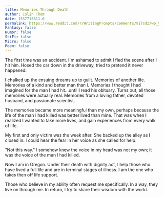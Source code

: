 ```yaml
---
title: Memories Through Death
author: Colin Thom
date: 1537715811.0
permalink: https://www.reddit.com/r/WritingPrompts/comments/9i7sdz/wp_you_accidentally_kill_a_person_instantly_you/
Fantasy: false
Humor: false
SciFi: false
Micro: false
Poem: false
---
```

The first time was an accident. I'm ashamed to admit I fled the scene after I hit him. Hosed the car down in the driveway, tried to pretend it never happened.

I chalked up the ensuing dreams up to guilt. Memories of another life. Memories of a kind and better man than I. Memories I thought I had imagined for the man I had hit...until I read his obituary. Turns out, all those memories were actually real. Memories from a loving father, devoted husband, and passionate scientist.

The memories became more meaningful than my own, perhaps because the life of the man I had killed was better lived than mine. That was when I realized I wanted to take more lives, and gain experiences from every walk of life.

My first and only victim was the week after. She backed up the alley as I closed in. I could hear the fear in her voice as she called for help.

"Not this way." I somehow knew the voice in my head was not my own; it was the voice of the man I had killed.

Now I am in Oregon. Under their death with dignity act, I help those who have lived a full life and are in terminal stages of illness. I am the one who takes then off life support.

Those who believe in my ability often request me specifically. In a way, they live on through me. In return, I try to share their wisdom with the world.
